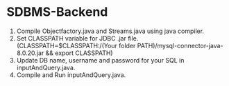 # SDBMS-Backend
1. Compile Objectfactory.java and Streams.java using java compiler.
2. Set CLASSPATH variable for JDBC .jar file. (CLASSPATH=$CLASSPATH:/(Your folder PATH)/mysql-connector-java-8.0.20.jar && export CLASSPATH)
3. Update DB name, username and password for your SQL in inputAndQuery.java.
4. Compile and Run inputAndQuery.java.
